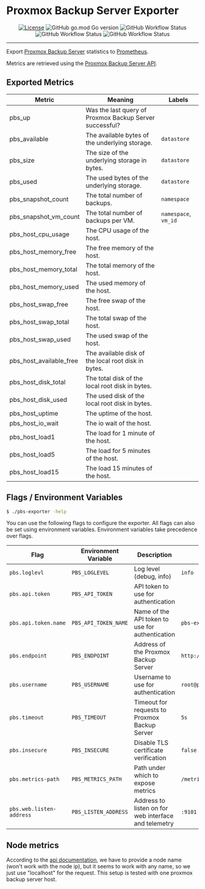 # Proxmox Backup Server Exporter

<p align="center">
    <a href="https://github.com/natrontech/pbs-exporter"><img
    src="https://img.shields.io/github/license/natrontech/pbs-exporter"
    alt="License"
    /></a>
    <img alt="GitHub go.mod Go version" src="https://img.shields.io/github/go-mod/go-version/natrontech/pbs-exporter/main?label=Go%20Version" />
    <img alt="GitHub Workflow Status" src="https://img.shields.io/github/actions/workflow/status/natrontech/pbs-exporter/ci.yml?label=CI" />
    <img alt="GitHub Workflow Status" src="https://img.shields.io/github/actions/workflow/status/natrontech/pbs-exporter/codeql.yml?label=CodeQL" />
    <img alt="GitHub Workflow Status" src="https://img.shields.io/github/actions/workflow/status/natrontech/pbs-exporter/docker-release.yml?label=Docker%20Release" />
</p>

---

Export [Proxmox Backup Server](https://www.proxmox.com/en/proxmox-backup-server/overview) statistics to [Prometheus](https://prometheus.io/).

Metrics are retrieved using the [Proxmox Backup Server API](https://pbs.proxmox.com/docs/api-viewer/index.html).

## Exported Metrics

| Metric | Meaning | Labels |
| ------ | ------- | ------ |
| pbs_up | Was the last query of Proxmox Backup Server successful? | |
| pbs_available | The available bytes of the underlying storage. | `datastore` |
| pbs_size | The size of the underlying storage in bytes. | `datastore` |
| pbs_used | The used bytes of the underlying storage. | `datastore` |
| pbs_snapshot_count | The total number of backups. | `namespace` |
| pbs_snapshot_vm_count | The total number of backups per VM. | `namespace`, `vm_id` |
| pbs_host_cpu_usage | The CPU usage of the host. | |
| pbs_host_memory_free | The free memory of the host. | |
| pbs_host_memory_total | The total memory of the host. | |
| pbs_host_memory_used | The used memory of the host. | |
| pbs_host_swap_free | The free swap of the host. | |
| pbs_host_swap_total | The total swap of the host. | |
| pbs_host_swap_used | The used swap of the host. | |
| pbs_host_available_free | The available disk of the local root disk in bytes. | |
| pbs_host_disk_total | The total disk of the local root disk in bytes. | |
| pbs_host_disk_used | The used disk of the local root disk in bytes. | |
| pbs_host_uptime | The uptime of the host. | |
| pbs_host_io_wait | The io wait of the host. | |
| pbs_host_load1 | The load for 1 minute of the host. | |
| pbs_host_load5 | The load for 5 minutes of the host. | |
| pbs_host_load15 | The load 15 minutes of the host. | |

## Flags / Environment Variables

```bash
$ ./pbs-exporter -help
```

You can use the following flags to configure the exporter. All flags can also be set using environment variables. Environment variables take precedence over flags.

| Flag | Environment Variable | Description | Default |
| ---- | -------------------- | ----------- | ------- |
| `pbs.loglevl` | `PBS_LOGLEVEL` | Log level (debug, info) | `info` |
| `pbs.api.token` | `PBS_API_TOKEN` | API token to use for authentication | |
| `pbs.api.token.name` | `PBS_API_TOKEN_NAME` | Name of the API token to use for authentication | `pbs-exporter` |
| `pbs.endpoint` | `PBS_ENDPOINT` | Address of the Proxmox Backup Server | `http://localhost:8007` |
| `pbs.username` | `PBS_USERNAME` | Username to use for authentication | `root@pam` |
| `pbs.timeout` | `PBS_TIMEOUT` | Timeout for requests to Proxmox Backup Server | `5s` |
| `pbs.insecure` | `PBS_INSECURE` | Disable TLS certificate verification | `false` |
| `pbs.metrics-path` | `PBS_METRICS_PATH` | Path under which to expose metrics | `/metrics` |
| `pbs.web.listen-address` | `PBS_LISTEN_ADDRESS` | Address to listen on for web interface and telemetry | `:9101` |

## Node metrics

According to the [api documentation](https://pbs.proxmox.com/docs/api-viewer/index.html#/nodes/{node}), we have to provide a node name (won't work with the node ip), but it seems to work with any name, so we just use "localhost" for the request. This setup is tested with one proxmox backup server host.